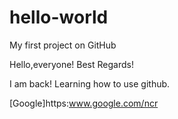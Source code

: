 # hello-world
My first project on GitHub


Hello,everyone!
Best Regards!

I am back!
Learning how to use github.

[Google]https:www.google.com/ncr
